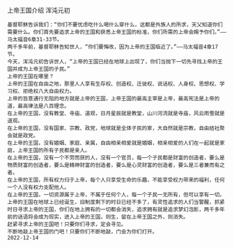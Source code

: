 上帝王国介绍
浑沌元初

    基督耶稣告诉我们：“你们不要忧虑吃什么喝什么穿什么，这都是外族人的所求，天父知道你们需要什么。你们首先要追求上帝的王国和获悉上帝王国的标准，你们所需的上帝会赐予你们。”——马太福音6章31-33节。
    两千多年前，基督耶稣告知世人，“你们要悔改，因为上帝的王国临近了。”——马太福音4章17节。
    今天，浑沌元初告诉世人，“上帝的王国已经在地球上出现了，你们当抛下一切先寻找上帝的王国并成为上帝王国的子民。”
    上帝的王国在哪里？
    上帝的王国在自由之地，那里人人享有生存权、创造权、迁徙权、说话权、人身权、思想权、学习权、拒绝权八大自由权力。
    上帝的旨意通行无阻的地方就是上帝的王国，上帝王国的最高主宰是上帝，最高宪法是上帝的道，最高律法是八百理念。
    在上帝的王国，没有教堂、寺庙、道观，日月星辰就是教堂，山川河流就是寺庙，风云雨雪就是道观。
    在上帝的王国，没有国家、宗教、政党，地球就是全体子民的家，大自然就是宗教，自由结社聚会就是政党。
    在上帝的王国，没有婚姻、家庭、亲属，自由相亲相爱就是婚姻，相亲相爱的人们在一起就是家庭，上帝王国的所有子民都是亲人。
    在上帝的王国，没有一个不劳而获的人，没有一个官员，每一个子民都是财富的创造者，要么是物质财富的创造者，要么是精神财富的创造者，要么是心灵财富的创造者，要么是三者兼而有之者。
    在上帝的王国，所有权力归于上帝，每个人只享受生命的乐趣，不能享受权力带来的福利，任何一个人没有权力支配他人。
    在上帝的王国，一切资源属于上帝，不属于任何个人，每一个子民一无所有，但可以享有一切。
    上帝的王国在地球上已经诞生，旧制度剩下的时日已经不多了，有灵性追求的人们当警醒，抓紧时日寻求上帝的王国，你们在地上拥有的一切都会消失，追求拥有就是追求梦幻泡影，两千多年前的话语将会成为现实，进入上帝的王国，则生，留在上帝王国之外，则消失。
    赶紧寻求上帝的王国吧！只要你们寻求，定会寻见。
    不断地敲上帝王国的门吧！只要你们不断地敲，门会为你们打开。
    2022-12-14
